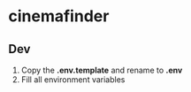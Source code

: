 # cinemafinder


## Dev

1. Copy the __.env.template__ and rename to __.env__
2. Fill all environment variables
